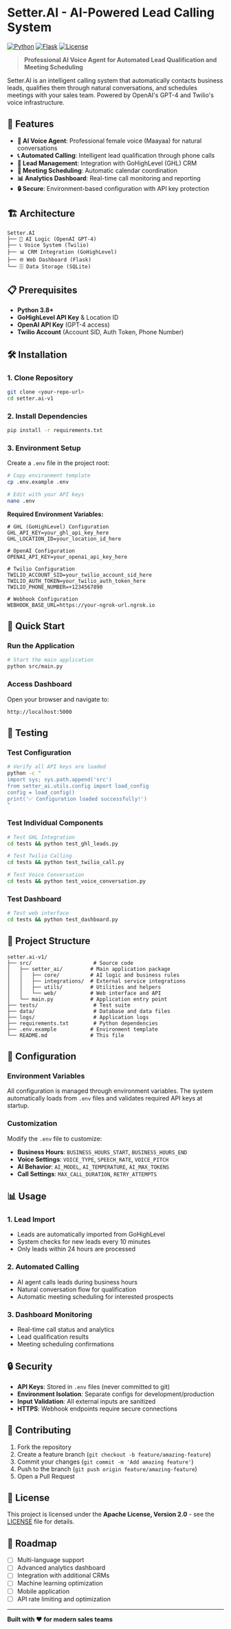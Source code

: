 # Setter.AI - AI-Powered Lead Calling System

[![Python](https://img.shields.io/badge/Python-3.8+-blue.svg)](https://python.org)
[![Flask](https://img.shields.io/badge/Flask-2.0+-green.svg)](https://flask.palletsprojects.com)
[![License](https://img.shields.io/badge/License-Apache%202.0-blue.svg)](LICENSE)

> **Professional AI Voice Agent for Automated Lead Qualification and Meeting Scheduling**

Setter.AI is an intelligent calling system that automatically contacts business leads, qualifies them through natural conversations, and schedules meetings with your sales team. Powered by OpenAI's GPT-4 and Twilio's voice infrastructure.

## 🚀 Features

- **🤖 AI Voice Agent**: Professional female voice (Maayaa) for natural conversations
- **📞 Automated Calling**: Intelligent lead qualification through phone calls
- **🎯 Lead Management**: Integration with GoHighLevel (GHL) CRM
- **📅 Meeting Scheduling**: Automatic calendar coordination
- **📊 Analytics Dashboard**: Real-time call monitoring and reporting
- **🔒 Secure**: Environment-based configuration with API key protection

## 🏗️ Architecture

```
Setter.AI
├── 🤖 AI Logic (OpenAI GPT-4)
├── 📞 Voice System (Twilio)
├── 📊 CRM Integration (GoHighLevel)
├── 🌐 Web Dashboard (Flask)
└── 🗄️ Data Storage (SQLite)
```

## 📋 Prerequisites

- **Python 3.8+**
- **GoHighLevel API Key** & Location ID
- **OpenAI API Key** (GPT-4 access)
- **Twilio Account** (Account SID, Auth Token, Phone Number)

## 🛠️ Installation

### 1. Clone Repository
```bash
git clone <your-repo-url>
cd setter.ai-v1
```

### 2. Install Dependencies
```bash
pip install -r requirements.txt
```

### 3. Environment Setup
Create a `.env` file in the project root:

```bash
# Copy environment template
cp .env.example .env

# Edit with your API keys
nano .env
```

**Required Environment Variables:**
```env
# GHL (GoHighLevel) Configuration
GHL_API_KEY=your_ghl_api_key_here
GHL_LOCATION_ID=your_location_id_here

# OpenAI Configuration
OPENAI_API_KEY=your_openai_api_key_here

# Twilio Configuration
TWILIO_ACCOUNT_SID=your_twilio_account_sid_here
TWILIO_AUTH_TOKEN=your_twilio_auth_token_here
TWILIO_PHONE_NUMBER=+1234567890

# Webhook Configuration
WEBHOOK_BASE_URL=https://your-ngrok-url.ngrok.io
```

## 🚀 Quick Start

### Run the Application
```bash
# Start the main application
python src/main.py
```

### Access Dashboard
Open your browser and navigate to:
```
http://localhost:5000
```

## 🧪 Testing

### Test Configuration
```bash
# Verify all API keys are loaded
python -c "
import sys; sys.path.append('src')
from setter_ai.utils.config import load_config
config = load_config()
print('✅ Configuration loaded successfully!')
"
```

### Test Individual Components
```bash
# Test GHL Integration
cd tests && python test_ghl_leads.py

# Test Twilio Calling
cd tests && python test_twilio_call.py

# Test Voice Conversation
cd tests && python test_voice_conversation.py
```

### Test Dashboard
```bash
# Test web interface
cd tests && python test_dashboard.py
```

## 📁 Project Structure

```
setter.ai-v1/
├── src/                    # Source code
│   ├── setter_ai/         # Main application package
│   │   ├── core/          # AI logic and business rules
│   │   ├── integrations/  # External service integrations
│   │   ├── utils/         # Utilities and helpers
│   │   └── web/           # Web interface and API
│   └── main.py            # Application entry point
├── tests/                  # Test suite
├── data/                   # Database and data files
├── logs/                   # Application logs
├── requirements.txt        # Python dependencies
├── .env.example           # Environment template
└── README.md              # This file
```

## 🔧 Configuration

### Environment Variables
All configuration is managed through environment variables. The system automatically loads from `.env` files and validates required API keys at startup.

### Customization
Modify the `.env` file to customize:
- **Business Hours**: `BUSINESS_HOURS_START`, `BUSINESS_HOURS_END`
- **Voice Settings**: `VOICE_TYPE`, `SPEECH_RATE`, `VOICE_PITCH`
- **AI Behavior**: `AI_MODEL`, `AI_TEMPERATURE`, `AI_MAX_TOKENS`
- **Call Settings**: `MAX_CALL_DURATION`, `RETRY_ATTEMPTS`

## 📊 Usage

### 1. **Lead Import**
- Leads are automatically imported from GoHighLevel
- System checks for new leads every 10 minutes
- Only leads within 24 hours are processed

### 2. **Automated Calling**
- AI agent calls leads during business hours
- Natural conversation flow for qualification
- Automatic meeting scheduling for interested prospects

### 3. **Dashboard Monitoring**
- Real-time call status and analytics
- Lead qualification results
- Meeting scheduling confirmations

## 🔒 Security

- **API Keys**: Stored in `.env` files (never committed to git)
- **Environment Isolation**: Separate configs for development/production
- **Input Validation**: All external inputs are sanitized
- **HTTPS**: Webhook endpoints require secure connections

## 🤝 Contributing

1. Fork the repository
2. Create a feature branch (`git checkout -b feature/amazing-feature`)
3. Commit your changes (`git commit -m 'Add amazing feature'`)
4. Push to the branch (`git push origin feature/amazing-feature`)
5. Open a Pull Request

## 📄 License

This project is licensed under the **Apache License, Version 2.0** - see the [LICENSE](LICENSE) file for details.

## 🔮 Roadmap

- [ ] Multi-language support
- [ ] Advanced analytics dashboard
- [ ] Integration with additional CRMs
- [ ] Machine learning optimization
- [ ] Mobile application
- [ ] API rate limiting and optimization
---

**Built with ❤️ for modern sales teams**
